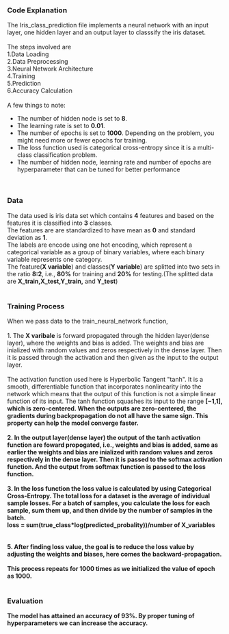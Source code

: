 <h3>Code Explanation</h3>
The Iris_class_prediction file implements a neural network with an input layer, one hidden layer and an output layer to classsify the iris dataset.
<br><br>
The steps involved are<br>
1.Data Loading<br>
2.Data Preprocessing<br>
3.Neural Network Architecture<br>
4.Training<br>
5.Prediction<br>
6.Accuracy Calculation<br>
<br>
A few things to note:
<ul>
<li>The number of hidden node is set to <b>8</b>.</li>
<li>The learning rate is set to <b>0.01</b>.</li>
<li>The number of epochs is set to <b>1000</b>. Depending on the problem, you might need more or fewer epochs for training.</li>
<li>The loss function used is categorical cross-entropy since it is a multi-class classification problem.</li>
<li>The number of hidden node, learning rate and number of epochs are hyperparameter that can be tuned for better performance</li>
</ul>
<br>
<h3>Data</h3>
The data used is iris data set which contains <b>4</b> features and based on the features it is classified into <b>3</b> classes.
<br>
The features are are standardized to have mean as <b>0</b> and standard deviation as <b>1</b>.
<br>
The labels are encode using one hot encoding, which represent a categorical variable as a group of binary variables, where each binary variable represents one category.
<br>
The feature(<b>X variable</b>) and classes(<b>Y variable</b>) are splitted into two sets in the ratio <b>8:2</b>, i.e., <b>80%</b> for training and <b>20%</b> for testing.(The splitted data are <b>X_train,X_test,Y_train,</b> and <b>Y_test</b>)
<br><br>
<h3>Training Process</h3>
When we pass data to the train_neural_network function,<br><br> 
1. The <b>X varibale</b> is forward propagated through the hidden layer(dense layer), where the weights and bias is added. The weights and bias are inialized with random values and zeros respectively in the dense layer. Then it is passed through the activation and then given as the input to the output layer.
<br><br>
The activation function used here is Hyperbolic Tangent "tanh". It is a smooth, differentiable function that incorporates nonlinearity into the network which means that the output of this function is not a simple linear function of its input. The tanh function squashes its input to the range <b>[−1,1]<b>, which is zero-centered. When the outputs are zero-centered, the gradients during backpropagation do not all have the same sign. This property can help the model converge faster.
<br><br>
2. In the output layer(dense layer) the output of the tanh activation function are foward propogated, i.e., weights and bias is added, same as earlier the weights and bias are inialized with random values and zeros respectively in the dense layer. Then it is passed to the softmax activation function. And the output from softmax function is passed to the loss function.
<br><br>
3. In the loss function the loss value is calculated by using Categorical Cross-Entropy. The total loss for a dataset is the average of individual sample losses. For a batch of samples, you calculate the loss for each sample, sum them up, and then divide by the number of samples in the batch.
<br>loss = sum(true_class*log(predicted_probality))/number of X_variables<br>
<br><br>
5. After finding loss value, the goal is to reduce the loss value by adjusting the weights and biases, here comes the backward-propagation. 
<br><br>
This process repeats for <b>1000</b> times as we initialized the value of epoch as <b>1000</b>.
<br><br>
<h3>Evaluation</h3>
The model has attained an accuracy of <b>93%</b>. By proper tuning of hyperparameters we can increase the accuracy.

